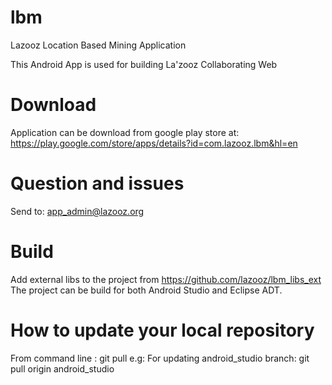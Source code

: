 lbm
===

Lazooz Location Based Mining Application

This Android App is used for building La'zooz Collaborating Web

Download
============
Application can be download from google play store at:
https://play.google.com/store/apps/details?id=com.lazooz.lbm&hl=en

Question and issues
===================
Send to: app_admin@lazooz.org

Build 
===================
Add external libs to the project from https://github.com/lazooz/lbm_libs_ext
The project can be build for both Android Studio and Eclipse ADT.

How to update your local repository
===================================
From command line : 
git pull <remote name> <branch name> 
e.g:
For updating android_studio branch:
git pull origin android_studio 


